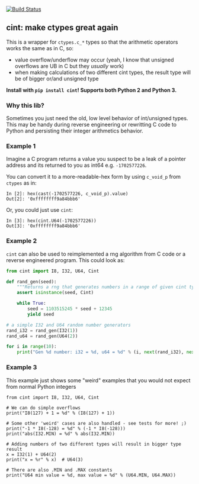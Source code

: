 [![Build Status](https://travis-ci.com/disconnect3d/cint.svg?branch=master)](https://travis-ci.com/disconnect3d/cint)
## cint: make ctypes great again

This is a wrapper for `ctypes.c_*` types so that the arithmetic operators works the same as in C, so:
- value overflow/underflow may occur (yeah, I know that unsigned overflows are UB in C but they _usually_ work)
- when making calculations of two different cint types, the result type will be of bigger or/and unsigned type

**Install with `pip install cint`! Supports both Python 2 and Python 3.**

### Why this lib?

Sometimes you just need the old, low level behavior of int/unsigned types. This may be handy during reverse engineering or rewritting C code to Python and persisting their integer arithmetics behavior.

### Example 1

Imagine a C program returns a value you suspect to be a leak of a pointer address and its returned to you as int64 e.g. `-1702577226`.

You can convert it to a more-readable-hex form by using `c_void_p` from `ctypes` as in:

```
In [2]: hex(cast(-1702577226, c_void_p).value)
Out[2]: '0xffffffff9a84bbb6'
```

Or, you could just use `cint`:

```
In [3]: hex(cint.U64(-1702577226))
Out[3]: '0xffffffff9a84bbb6'
```

### Example 2

`cint` can also be used to reimplemented a rng algorithm from C code or a reverse engineered program. This could look as:

```python
from cint import I8, I32, U64, Cint

def rand_gen(seed):
    """Returns a rng that generates numbers in a range of given cint type"""
    assert isinstance(seed, Cint)

    while True:
        seed = 1103515245 * seed + 12345
        yield seed

# a simple I32 and U64 random number generators
rand_i32 = rand_gen(I32(1))
rand_u64 = rand_gen(U64(2))

for i in range(10):
    print("Gen %d number: i32 = %d, u64 = %d" % (i, next(rand_i32), next(rand_u64)))
```

### Example 3

This example just shows some "weird" examples that you would not expect from normal Python integers

```
from cint import I8, I32, U64, Cint

# We can do simple overflows
print("I8(127) + 1 = %d" % (I8(127) + 1))

# Some other 'weird' cases are also handled - see tests for more! ;)
print("-1 * I8(-128) = %d" % (-1 * I8(-128)))
print("abs(I32.MIN) = %d" % abs(I32.MIN))

# Adding numbers of two different types will result in bigger type result
x = I32(1) + U64(2)
print("x = %r" % x)  # U64(3)

# There are also .MIN and .MAX constants
print("U64 min value = %d, max value = %d" % (U64.MIN, U64.MAX))
```

